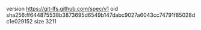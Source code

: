 version https://git-lfs.github.com/spec/v1
oid sha256:ff644875538b3873695d6549b147dabc9027a6043cc74791f85028dc1e029152
size 3211
